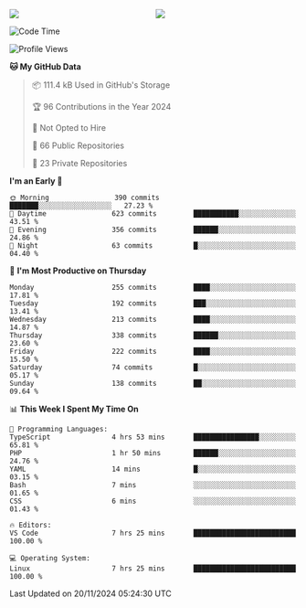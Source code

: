 <p style="display:flex;align-items:center;column-gap:0.5rem;" align="center">
  <img style="flex-grow:1;align-self:stretch;object-fit:cover;"  src ="https://github-readme-stats.vercel.app/api?username=gnoluv9x&show_icons=true&count_private=true&theme=chartreuse-dark&hide_border=true">
  <img style="flex-grow:1;align-self:stretch;object-fit:cover;"src ="https://github-readme-stats.vercel.app/api/top-langs/?username=gnoluv9x&layout=compact&hide_border=true&theme=chartreuse-dark&&langs_count=6&hide=jupyter%20notebook,tex,css,php&exclude_repo=Pacman-AI">
</p>

<!--START_SECTION:waka-->
![Code Time](http://img.shields.io/badge/Code%20Time-945%20hrs%2018%20mins-blue)

![Profile Views](http://img.shields.io/badge/Profile%20Views-1-blue)

**🐱 My GitHub Data** 

> 📦 111.4 kB Used in GitHub's Storage 
 > 
> 🏆 96 Contributions in the Year 2024
 > 
> 🚫 Not Opted to Hire
 > 
> 📜 66 Public Repositories 
 > 
> 🔑 23 Private Repositories 
 > 
**I'm an Early 🐤** 

```text
🌞 Morning                390 commits         ███████░░░░░░░░░░░░░░░░░░   27.23 % 
🌆 Daytime                623 commits         ███████████░░░░░░░░░░░░░░   43.51 % 
🌃 Evening                356 commits         ██████░░░░░░░░░░░░░░░░░░░   24.86 % 
🌙 Night                  63 commits          █░░░░░░░░░░░░░░░░░░░░░░░░   04.40 % 
```
📅 **I'm Most Productive on Thursday** 

```text
Monday                   255 commits         ████░░░░░░░░░░░░░░░░░░░░░   17.81 % 
Tuesday                  192 commits         ███░░░░░░░░░░░░░░░░░░░░░░   13.41 % 
Wednesday                213 commits         ████░░░░░░░░░░░░░░░░░░░░░   14.87 % 
Thursday                 338 commits         ██████░░░░░░░░░░░░░░░░░░░   23.60 % 
Friday                   222 commits         ████░░░░░░░░░░░░░░░░░░░░░   15.50 % 
Saturday                 74 commits          █░░░░░░░░░░░░░░░░░░░░░░░░   05.17 % 
Sunday                   138 commits         ██░░░░░░░░░░░░░░░░░░░░░░░   09.64 % 
```


📊 **This Week I Spent My Time On** 

```text
💬 Programming Languages: 
TypeScript               4 hrs 53 mins       ████████████████░░░░░░░░░   65.81 % 
PHP                      1 hr 50 mins        ██████░░░░░░░░░░░░░░░░░░░   24.76 % 
YAML                     14 mins             █░░░░░░░░░░░░░░░░░░░░░░░░   03.15 % 
Bash                     7 mins              ░░░░░░░░░░░░░░░░░░░░░░░░░   01.65 % 
CSS                      6 mins              ░░░░░░░░░░░░░░░░░░░░░░░░░   01.43 % 

🔥 Editors: 
VS Code                  7 hrs 25 mins       █████████████████████████   100.00 % 

💻 Operating System: 
Linux                    7 hrs 25 mins       █████████████████████████   100.00 % 
```


 Last Updated on 20/11/2024 05:24:30 UTC
<!--END_SECTION:waka-->

